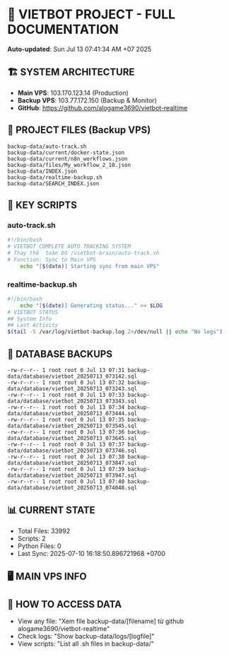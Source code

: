 # 🤖 VIETBOT PROJECT - FULL DOCUMENTATION
**Auto-updated**: Sun Jul 13 07:41:34 AM +07 2025

## 🏗️ SYSTEM ARCHITECTURE
- **Main VPS**: 103.170.123.14 (Production)
- **Backup VPS**: 103.77.172.150 (Backup & Monitor)
- **GitHub**: https://github.com/alogame3690/vietbot-realtime

## 📁 PROJECT FILES (Backup VPS)
```
backup-data/auto-track.sh
backup-data/current/docker-state.json
backup-data/current/n8n_workflows.json
backup-data/files/My_workflow_2_10.json
backup-data/INDEX.json
backup-data/realtime-backup.sh
backup-data/SEARCH_INDEX.json
```

## 🔧 KEY SCRIPTS
### auto-track.sh
```bash
#!/bin/bash
# VIETBOT COMPLETE AUTO TRACKING SYSTEM
# Thay thế toàn bộ /vietbot-brain/auto-track.sh
# Function: Sync từ Main VPS
    echo "[$(date)] Starting sync from main VPS"
```
### realtime-backup.sh
```bash
#!/bin/bash
    echo "[$(date)] Generating status..." >> $LOG
# VIETBOT STATUS
## System Info
## Last Activity
$(tail -5 /var/log/vietbot-backup.log 2>/dev/null || echo "No logs")
```

## 💾 DATABASE BACKUPS
```
-rw-r--r-- 1 root root 0 Jul 13 07:31 backup-data/database/vietbot_20250713_073142.sql
-rw-r--r-- 1 root root 0 Jul 13 07:32 backup-data/database/vietbot_20250713_073243.sql
-rw-r--r-- 1 root root 0 Jul 13 07:33 backup-data/database/vietbot_20250713_073343.sql
-rw-r--r-- 1 root root 0 Jul 13 07:34 backup-data/database/vietbot_20250713_073444.sql
-rw-r--r-- 1 root root 0 Jul 13 07:35 backup-data/database/vietbot_20250713_073545.sql
-rw-r--r-- 1 root root 0 Jul 13 07:36 backup-data/database/vietbot_20250713_073645.sql
-rw-r--r-- 1 root root 0 Jul 13 07:37 backup-data/database/vietbot_20250713_073746.sql
-rw-r--r-- 1 root root 0 Jul 13 07:38 backup-data/database/vietbot_20250713_073847.sql
-rw-r--r-- 1 root root 0 Jul 13 07:39 backup-data/database/vietbot_20250713_073947.sql
-rw-r--r-- 1 root root 0 Jul 13 07:40 backup-data/database/vietbot_20250713_074048.sql
```

## 📊 CURRENT STATE
- Total Files: 33992
- Scripts: 2
- Python Files: 0
- Last Sync: 2025-07-10 16:18:50.896721968 +0700

## 🖥️ MAIN VPS INFO


## 🚨 HOW TO ACCESS DATA
- View any file: "Xem file backup-data/[filename] từ github alogame3690/vietbot-realtime"
- Check logs: "Show backup-data/logs/[logfile]"
- View scripts: "List all .sh files in backup-data/"
